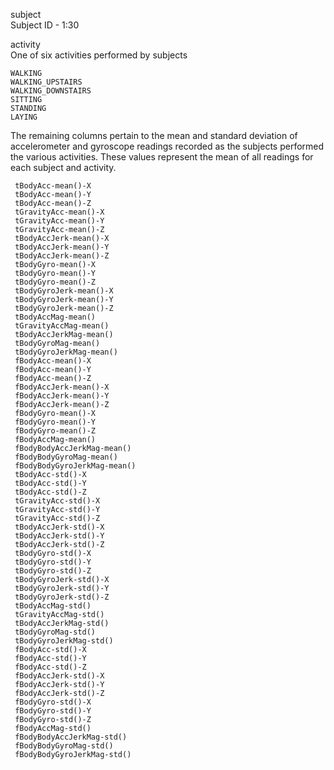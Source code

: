 subject     
     Subject ID - 1:30        
            
activity         
     One of six activities performed by subjects
     
	WALKING
	WALKING_UPSTAIRS
	WALKING_DOWNSTAIRS
	SITTING
	STANDING
	LAYING

The remaining columns pertain to the mean and standard deviation of accelerometer and gyroscope readings recorded as the subjects
performed the various activities. These values represent the mean of all readings for each subject and activity.
              
     tBodyAcc-mean()-X               
     tBodyAcc-mean()-Y              
     tBodyAcc-mean()-Z               
     tGravityAcc-mean()-X           
     tGravityAcc-mean()-Y            
     tGravityAcc-mean()-Z           
     tBodyAccJerk-mean()-X           
     tBodyAccJerk-mean()-Y          
     tBodyAccJerk-mean()-Z           
     tBodyGyro-mean()-X             
     tBodyGyro-mean()-Y              
     tBodyGyro-mean()-Z             
     tBodyGyroJerk-mean()-X          
     tBodyGyroJerk-mean()-Y         
     tBodyGyroJerk-mean()-Z          
     tBodyAccMag-mean()             
     tGravityAccMag-mean()           
     tBodyAccJerkMag-mean()         
     tBodyGyroMag-mean()             
     tBodyGyroJerkMag-mean()        
     fBodyAcc-mean()-X               
     fBodyAcc-mean()-Y              
     fBodyAcc-mean()-Z                       
     fBodyAccJerk-mean()-X          
     fBodyAccJerk-mean()-Y          
     fBodyAccJerk-mean()-Z             
     fBodyGyro-mean()-X              
     fBodyGyro-mean()-Y             
     fBodyGyro-mean()-Z                   
     fBodyAccMag-mean()                     
     fBodyBodyAccJerkMag-mean()      
     fBodyBodyGyroMag-mean()         
     fBodyBodyGyroJerkMag-mean()     
     tBodyAcc-std()-X                
     tBodyAcc-std()-Y               
     tBodyAcc-std()-Z                
     tGravityAcc-std()-X            
     tGravityAcc-std()-Y             
     tGravityAcc-std()-Z            
     tBodyAccJerk-std()-X            
     tBodyAccJerk-std()-Y           
     tBodyAccJerk-std()-Z            
     tBodyGyro-std()-X              
     tBodyGyro-std()-Y               
     tBodyGyro-std()-Z              
     tBodyGyroJerk-std()-X           
     tBodyGyroJerk-std()-Y          
     tBodyGyroJerk-std()-Z           
     tBodyAccMag-std()              
     tGravityAccMag-std()            
     tBodyAccJerkMag-std()          
     tBodyGyroMag-std()              
     tBodyGyroJerkMag-std()         
     fBodyAcc-std()-X                
     fBodyAcc-std()-Y               
     fBodyAcc-std()-Z                
     fBodyAccJerk-std()-X           
     fBodyAccJerk-std()-Y            
     fBodyAccJerk-std()-Z           
     fBodyGyro-std()-X               
     fBodyGyro-std()-Y              
     fBodyGyro-std()-Z               
     fBodyAccMag-std()              
     fBodyBodyAccJerkMag-std()       
     fBodyBodyGyroMag-std()         
     fBodyBodyGyroJerkMag-std()
